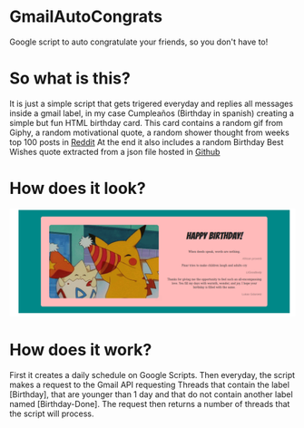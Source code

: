# GmailAutoCongrats
Google script to auto congratulate your friends, so you don't have to!


<h1>So what is this?</h1>
It is just a simple script that gets trigered everyday and replies all messages inside a gmail label, in my case <it>Cumpleaños</it> (Birthday in spanish) creating a simple but fun HTML birthday card. This card contains a random gif from Giphy, a random motivational quote, a random shower thought from weeks top 100 posts in 
<a href="https://www.reddit.com/r/Showerthoughts/top/?t=week ">Reddit</a>
At the end it also includes a random Birthday Best Wishes quote extracted from a json file hosted in  <a href="https://github.com/itriplek/birthday-quotes-with-relationships/blob/master/birthday-quotes-with-relationship-formatted.json">Github</a>

<h1>How does it look?</h1>

<img src="https://github.com/lukilukeskywalker/GmailAutoCongrats/blob/main/pickachubirthday.png">


<h1>How does it work?</h1>
First it creates a daily schedule on Google Scripts. Then everyday, the script makes a request to the Gmail API requesting Threads that contain the label [Birthday], that are younger than 1 day and that do not contain another label named [Birthday-Done]. The request then returns a number of threads that the script will process. 
